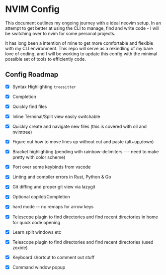 # NVIM Config

This document outlines my ongoing journey with a ideal neovim setup. 
In an attempt to get better at using the CLI to manage, find and write code - 
I will be switching over to nvim for some personal projects.

It has long been a intention of mine to get more comfortable and flexible with my CLI environment. 
This repo will serve as a rekindling of my bare love of coding, and I will be working to update this config with the minimal possible set of tools to efficiently code.

## Config Roadmap

- [x] Syntax Highlighting `treesitter`
- [x] Completion
- [x] Quickly find files
- [x] Inline Terminal/Split view easily switchable
- [x] Quickly create and navigate new files (this is covered with oil and nvimtree)
- [x] Figure out how to move lines up without cut and paste (alt+up,down)
- [x] Bracket highlighting (pending with rainbow-delimiters --- need to make pretty with color scheme)
- [x] Port over some keybinds from vscode
- [x] Linting and compiler errors in Rust, Python & Go
- [x] Git diffing and proper git view via lazygit
- [x] Optional copilot/Completion
- [x] hard mode -- no remaps for arrow keys
- [x] Telescope plugin to find directories and find recent directories in home for quick code opening
- [x] Learn split windows etc
- [x] Telescope plugin to find directories and find recent directories (used zoxide)
- [x] Keyboard shortcut to comment out stuff
- [x] Command window popup

